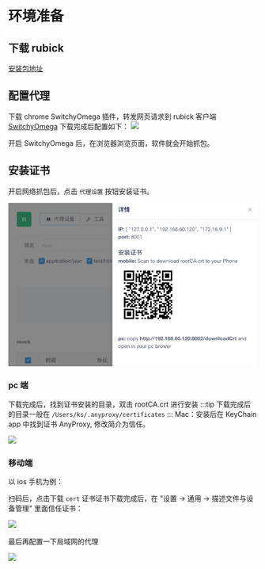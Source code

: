# 环境准备

## 下载 rubick

[安装包地址](https://91jkys.yuque.com/docs/share/a62ebd1b-79a4-40dc-9fee-f5229fd7203d?#)

## 配置代理

下载 chrome SwitchyOmega 插件，转发网页请求到 rubick 客户端 [SwitchyOmega](https://chrome.google.com/webstore/detail/proxy-switchyomega/padekgcemlokbadohgkifijomclgjgif) 下载完成后配置如下： ![](http://static.91jkys.com/activity/img/9847fa0cc1d2433a94ec9577451830aa.png)

开启 SwitchyOmega 后，在浏览器浏览页面，软件就会开始抓包。

## 安装证书

开启网络抓包后，点击 `代理设置` 按钮安装证书。

![](../static/cert-qrcode.png)

### pc 端

下载完成后，找到证书安装的目录，双击 rootCA.crt 进行安装 :::tip 下载完成后的目录一般在 `/Users/ks/.anyproxy/certificates` ::: Mac：安装后在 KeyChain app 中找到证书 AnyProxy, 修改简介为信任。

![](http://static.91jkys.com/activity/img/4ebce555b1634efeac065648ae54783b.png)

### 移动端

以 ios 手机为例：

扫码后，点击下载 `cert` 证书证书下载完成后，在 "设置 -> 通用 -> 描述文件与设备管理" 里面信任证书：

 <img src='https://zos.alipayobjects.com/rmsportal/BrugmMelGVysLDOIBblj.png' width='250' />

最后再配置一下局域网的代理

<img src='http://static.91jkys.com/activity/img/3a3c5fcc19804b4e8dbd3096fa62ff5b.jpg' width='250' />
